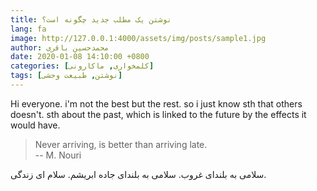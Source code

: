 ```yaml
---
title: نوشتن یک مطلب جدید چگونه است؟
lang: fa
image: http://127.0.0.1:4000/assets/img/posts/sample1.jpg
author: محمدحسین باقری
date: 2020-01-08 14:10:00 +0800
categories: [کلمخواری, ماکارونی]
tags: [نوشتن, طبیعت وحشی]
---
```


Hi everyone. i'm not the best but the rest. so i just know sth that others doesn't. sth about the past, which is linked to the future by the effects it would have.
> Never arriving, is better than arriving late.           
> -- M. Nouri

سلامی به بلندای غروب. سلامی به بلندای جاده ابریشم. سلام ای زندگی.

